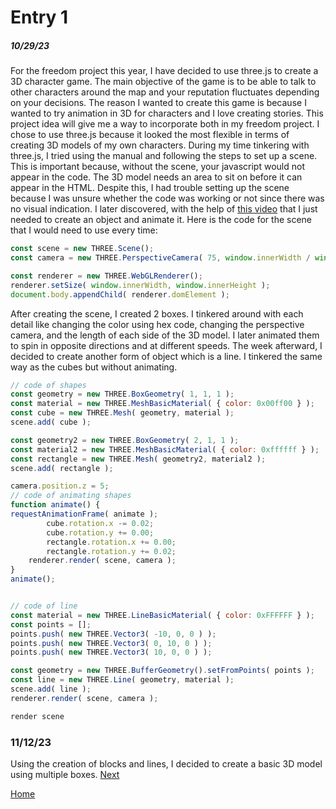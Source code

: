 # Entry 1
##### 10/29/23

  For the freedom project this year, I have decided to use three.js to create a 3D character game. The main objective of the game is to be able to talk to other characters around the map and your reputation fluctuates depending on your decisions. The reason I wanted to create this game is because I wanted to try animation in 3D for characters and I love creating stories. This project idea will give me a way to incorporate both in my freedom project. I chose to use three.js because it looked the most flexible in terms of creating 3D models of my own characters. 
  During my time tinkering with three.js, I tried using the manual and following the steps to set up a scene. This is important because, without the scene, your javascript would not appear in the code. The 3D model needs an area to sit on before it can appear in the HTML. Despite this, I had trouble setting up the scene because I was unsure whether the code was working or not since there was no visual indication. I later discovered, with the help of [this video](https://www.youtube.com/watch?v=YKzyhcyAijo) that I just needed to create an object and animate it. Here is the code for the scene that I would need to use every time:
  ``` javascript
const scene = new THREE.Scene();
const camera = new THREE.PerspectiveCamera( 75, window.innerWidth / window.innerHeight, 0.1, 1000 );

const renderer = new THREE.WebGLRenderer();
renderer.setSize( window.innerWidth, window.innerHeight );
document.body.appendChild( renderer.domElement );
```
After creating the scene, I created 2 boxes. I tinkered around with each detail like changing the color using hex code, changing the perspective camera, and the length of each side of the 3D model. I later animated them to spin in opposite directions and at different speeds. The week afterward, I decided to create another form of object which is a line. I tinkered the same way as the cubes but without animating. 

``` javascript
// code of shapes
const geometry = new THREE.BoxGeometry( 1, 1, 1 );
const material = new THREE.MeshBasicMaterial( { color: 0x00ff00 } );
const cube = new THREE.Mesh( geometry, material );
scene.add( cube );

const geometry2 = new THREE.BoxGeometry( 2, 1, 1 );
const material2 = new THREE.MeshBasicMaterial( { color: 0xffffff } );
const rectangle = new THREE.Mesh( geometry2, material2 );
scene.add( rectangle );

camera.position.z = 5;
// code of animating shapes
function animate() {
requestAnimationFrame( animate );
        cube.rotation.x -= 0.02;
        cube.rotation.y += 0.00;
        rectangle.rotation.x += 0.00;
        rectangle.rotation.y += 0.02;
	renderer.render( scene, camera );
}
animate();


// code of line
const material = new THREE.LineBasicMaterial( { color: 0xFFFFFF } );
const points = [];
points.push( new THREE.Vector3( -10, 0, 0 ) );
points.push( new THREE.Vector3( 0, 10, 0 ) );
points.push( new THREE.Vector3( 10, 0, 0 ) );

const geometry = new THREE.BufferGeometry().setFromPoints( points );
const line = new THREE.Line( geometry, material );
scene.add( line );
renderer.render( scene, camera );

render scene
```

### 11/12/23

Using the creation of blocks and lines, I decided to create a basic 3D model using multiple boxes. 
[Next](entry02.md)

[Home](../README.md)
